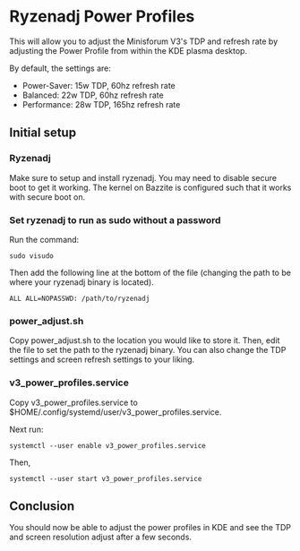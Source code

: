 # Ryzenadj Power Profiles

This will allow you to adjust the Minisforum V3's TDP and refresh rate by
adjusting the Power Profile from within the KDE plasma desktop.

By default, the settings are:

* Power-Saver: 15w TDP, 60hz refresh rate
* Balanced: 22w TDP, 60hz refresh rate
* Performance: 28w TDP, 165hz refresh rate

## Initial setup

### Ryzenadj
Make sure to setup and install ryzenadj. You may need to disable secure boot
to get it working. The kernel on Bazzite is configured such that it works with
secure boot on.

### Set ryzenadj to run as sudo without a password
Run the command:

```
sudo visudo
```

Then add the following line at the bottom of the file (changing the path to be where your ryzenadj binary is located).

```
ALL ALL=NOPASSWD: /path/to/ryzenadj
```

### power_adjust.sh
Copy power_adjust.sh to the location you would like to store it. Then, edit the file to set the path to the ryzenadj binary. You can also change the TDP settings and screen refresh settings to your liking.

### v3_power_profiles.service
Copy v3_power_profiles.service to $HOME/.config/systemd/user/v3_power_profiles.service.

Next run:

```
systemctl --user enable v3_power_profiles.service
```

Then,

```
systemctl --user start v3_power_profiles.service
```

## Conclusion
You should now be able to adjust the power profiles in KDE and see the TDP and
screen resolution adjust after a few seconds.

